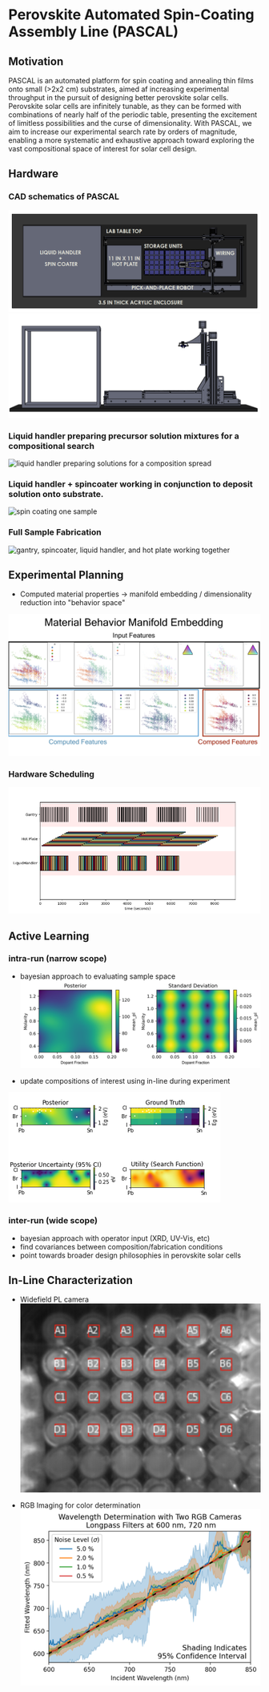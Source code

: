 # Perovskite Automated Spin-Coating Assembly Line (PASCAL)

## Motivation

PASCAL is an automated platform for spin coating and annealing thin films onto small (>2x2 cm) substrates, aimed af increasing experimental throughput in the pursuit of designing better perovskite solar cells. Perovskite solar cells are infinitely tunable, as they can be formed with combinations of nearly half of the periodic table, presenting the excitement of limitless possibilities and the curse of dimensionality. With PASCAL, we aim to increase our experimental search rate by orders of magnitude, enabling a more systematic and exhaustive approach toward exploring the vast compositional space of interest for solar cell design.

## Hardware

### CAD schematics of PASCAL

![top view](images/topview.png)
![front view](images/frontview.png)

### Liquid handler preparing precursor solution mixtures for a compositional search

![liquid handler preparing solutions for a composition spread](images/liquidhandling.gif)


### Liquid handler + spincoater working in conjunction to deposit solution onto substrate.

![spin coating one sample](images/spincoating.gif)

### Full Sample Fabrication

![gantry, spincoater, liquid handler, and hot plate working together](images/pascal_gif.gif)

## Experimental Planning

- Computed material properties -> manifold embedding / dimensionality reduction into "behavior space"

![manifold embedding](images/manifold_redacted.png)

### Hardware Scheduling

![sample fabrication scheduling to parallelize sample processes while hitting target timings](images/hp_limited.png)

## Active Learning

### intra-run (narrow scope)

- bayesian approach to evaluating sample space
![bayesian posterior fit to experimental outcome](images/bayesian.png)

- update compositions of interest using in-line during experiment

![simulated bayesian optimization series](images/simulated_BO_search.png)

### inter-run (wide scope)

- bayesian approach with operator input (XRD, UV-Vis, etc)
- find covariances between composition/fabrication conditions
- point towards broader design philosophies in perovskite solar cells

## In-Line Characterization

- Widefield PL camera
![segmenting PL from wells](images/pl_segmentation.png)

- RGB Imaging for color determination
![PL wavelength determination with RGB cameras](images/WavelengthDeterminationwithNoise.png)
